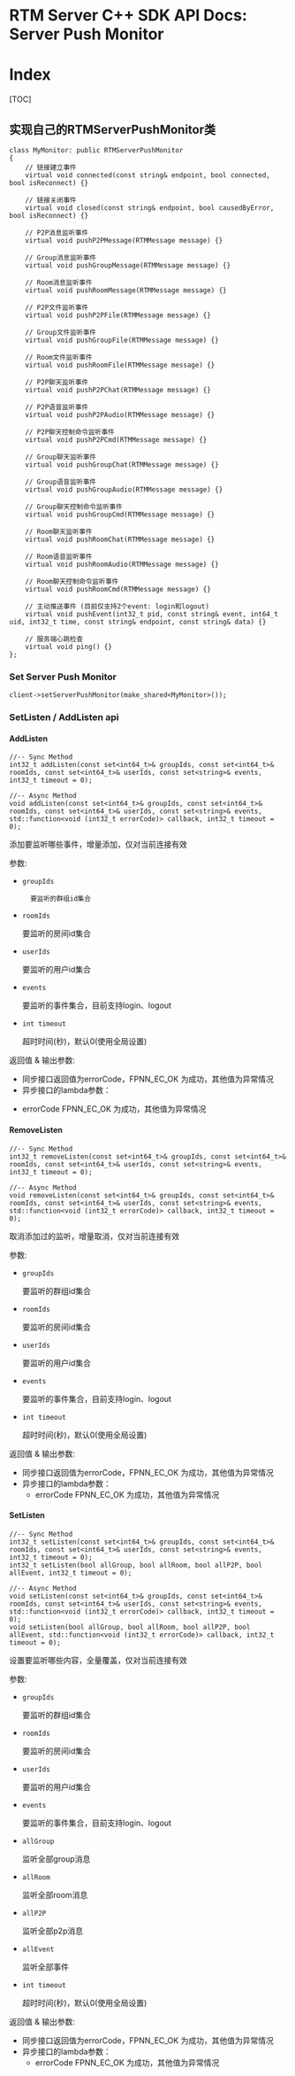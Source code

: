 # RTM Server C++ SDK API Docs: Server Push Monitor

# Index

[TOC]

## 实现自己的RTMServerPushMonitor类

    class MyMonitor: public RTMServerPushMonitor
    {
        // 链接建立事件
        virtual void connected(const string& endpoint, bool connected, bool isReconnect) {}
    
        // 链接关闭事件
        virtual void closed(const string& endpoint, bool causedByError, bool isReconnect) {}
    
        // P2P消息监听事件
        virtual void pushP2PMessage(RTMMessage message) {}
    
        // Group消息监听事件
        virtual void pushGroupMessage(RTMMessage message) {}
    
        // Room消息监听事件
        virtual void pushRoomMessage(RTMMessage message) {}
    
        // P2P文件监听事件
        virtual void pushP2PFile(RTMMessage message) {}
    
        // Group文件监听事件
        virtual void pushGroupFile(RTMMessage message) {}
    
        // Room文件监听事件
        virtual void pushRoomFile(RTMMessage message) {}
    
        // P2P聊天监听事件
        virtual void pushP2PChat(RTMMessage message) {}
    
        // P2P语音监听事件
        virtual void pushP2PAudio(RTMMessage message) {}
    
        // P2P聊天控制命令监听事件
        virtual void pushP2PCmd(RTMMessage message) {}
    
        // Group聊天监听事件
        virtual void pushGroupChat(RTMMessage message) {}
    
        // Group语音监听事件
        virtual void pushGroupAudio(RTMMessage message) {}
    
        // Group聊天控制命令监听事件
        virtual void pushGroupCmd(RTMMessage message) {}
    
        // Room聊天监听事件
        virtual void pushRoomChat(RTMMessage message) {}
    
        // Room语音监听事件
        virtual void pushRoomAudio(RTMMessage message) {}
    
        // Room聊天控制命令监听事件
        virtual void pushRoomCmd(RTMMessage message) {}
    
        // 主动推送事件 (目前仅支持2个event: login和logout)
        virtual void pushEvent(int32_t pid, const string& event, int64_t uid, int32_t time, const string& endpoint, const string& data) {}
    
        // 服务端心跳检查
        virtual void ping() {}
    };



### Set Server Push Monitor

	client->setServerPushMonitor(make_shared<MyMonitor>());



### SetListen / AddListen api



#### AddListen

	//-- Sync Method
	int32_t addListen(const set<int64_t>& groupIds, const set<int64_t>& roomIds, const set<int64_t>& userIds, const set<string>& events, int32_t timeout = 0);
	
	//-- Async Method
	void addListen(const set<int64_t>& groupIds, const set<int64_t>& roomIds, const set<int64_t>& userIds, const set<string>& events, std::function<void (int32_t errorCode)> callback, int32_t timeout = 0);

添加要监听哪些事件，增量添加，仅对当前连接有效

参数:

+ `groupIds` 

		要监听的群组id集合

+ `roomIds`

	要监听的房间id集合

+ `userIds`

   要监听的用户id集合

+ `events`

   要监听的事件集合，目前支持login、logout

+ `int timeout`

	超时时间(秒)，默认0(使用全局设置)



返回值 & 输出参数:

+ 同步接口返回值为errorCode，FPNN_EC_OK 为成功，其他值为异常情况
+ 异步接口的lambda参数：
* errorCode FPNN_EC_OK 为成功，其他值为异常情况



#### RemoveListen

	//-- Sync Method
	int32_t removeListen(const set<int64_t>& groupIds, const set<int64_t>& roomIds, const set<int64_t>& userIds, const set<string>& events, int32_t timeout = 0);
	
	//-- Async Method
	void removeListen(const set<int64_t>& groupIds, const set<int64_t>& roomIds, const set<int64_t>& userIds, const set<string>& events, std::function<void (int32_t errorCode)> callback, int32_t timeout = 0);

取消添加过的监听，增量取消，仅对当前连接有效

参数:

+ `groupIds` 

  要监听的群组id集合

+ `roomIds`

  要监听的房间id集合

+ `userIds`

  要监听的用户id集合

+ `events`

  要监听的事件集合，目前支持login、logout

+ `int timeout`

  超时时间(秒)，默认0(使用全局设置)


返回值 & 输出参数:

+ 同步接口返回值为errorCode，FPNN_EC_OK 为成功，其他值为异常情况
+ 异步接口的lambda参数：
  * errorCode FPNN_EC_OK 为成功，其他值为异常情况



#### SetListen

	//-- Sync Method
	int32_t setListen(const set<int64_t>& groupIds, const set<int64_t>& roomIds, const set<int64_t>& userIds, const set<string>& events, int32_t timeout = 0);
	int32_t setListen(bool allGroup, bool allRoom, bool allP2P, bool allEvent, int32_t timeout = 0);
	       
	//-- Async Method
	void setListen(const set<int64_t>& groupIds, const set<int64_t>& roomIds, const set<int64_t>& userIds, const set<string>& events, std::function<void (int32_t errorCode)> callback, int32_t timeout = 0);
	void setListen(bool allGroup, bool allRoom, bool allP2P, bool allEvent, std::function<void (int32_t errorCode)> callback, int32_t timeout = 0);

设置要监听哪些内容，全量覆盖，仅对当前连接有效

参数:

+ `groupIds` 

  要监听的群组id集合

+ `roomIds`

  要监听的房间id集合

+ `userIds`

  要监听的用户id集合

+ `events`

  要监听的事件集合，目前支持login、logout

+ `allGroup`

  监听全部group消息

+ `allRoom`

  监听全部room消息

+ `allP2P`

  监听全部p2p消息

+ `allEvent`

  监听全部事件

+ `int timeout`

  超时时间(秒)，默认0(使用全局设置)


返回值 & 输出参数:

+ 同步接口返回值为errorCode，FPNN_EC_OK 为成功，其他值为异常情况
+ 异步接口的lambda参数：
  * errorCode FPNN_EC_OK 为成功，其他值为异常情况